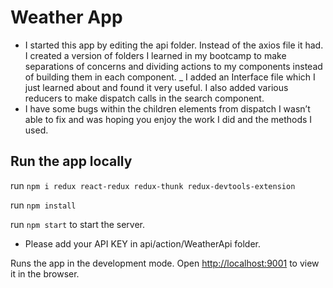 # Weather App

- I started this app by editing the api folder. Instead of the axios file it had. I created a version of folders I learned in my bootcamp to make separations of concerns and dividing actions to my components instead of building them in each component.
_ I added an Interface file which I just learned about and found it very useful. I also added various reducers to make dispatch calls in the search component.
- I have some bugs within the children elements from dispatch I wasn’t able to fix and was hoping you enjoy the work I did and the methods I used.

## Run the app locally

run  `npm i redux react-redux redux-thunk redux-devtools-extension`

run `npm install`

run `npm start` to start the server.
 
 - Please add your API KEY in api/action/WeatherApi folder.

Runs the app in the development mode.
Open [http://localhost:9001](http://localhost:9001) to view it in the browser.
